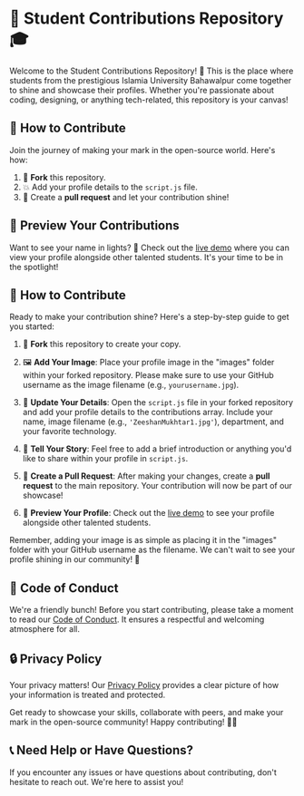 # 🚀 Student Contributions Repository 🎓

Welcome to the Student Contributions Repository! 🌟 This is the place where students from the prestigious Islamia University Bahawalpur come together to shine and showcase their profiles. Whether you're passionate about coding, designing, or anything tech-related, this repository is your canvas!

## 🎉 How to Contribute

Join the journey of making your mark in the open-source world. Here's how:

1. 🍴 **Fork** this repository.
2. 💥 Add your profile details to the `script.js` file.
3. 🚀 Create a **pull request** and let your contribution shine!

## 👀 Preview Your Contributions

Want to see your name in lights? 🔦 Check out the [live demo](#) where you can view your profile alongside other talented students. It's your time to be in the spotlight!

## 🎉 How to Contribute

Ready to make your contribution shine? Here's a step-by-step guide to get you started:

1. 🍴 **Fork** this repository to create your copy.

2. 🖼️ **Add Your Image**: Place your profile image in the "images" folder within your forked repository. Please make sure to use your GitHub username as the image filename (e.g., `yourusername.jpg`).

3. 📄 **Update Your Details**: Open the `script.js` file in your forked repository and add your profile details to the contributions array. Include your name, image filename (e.g., `'ZeeshanMukhtar1.jpg'`), department, and your favorite technology.

4. 💬 **Tell Your Story**: Feel free to add a brief introduction or anything you'd like to share within your profile in `script.js`.

5. 🚀 **Create a Pull Request**: After making your changes, create a **pull request** to the main repository. Your contribution will now be part of our showcase!

6. 👀 **Preview Your Profile**: Check out the [live demo](#) to see your profile alongside other talented students.

Remember, adding your image is as simple as placing it in the "images" folder with your GitHub username as the filename. We can't wait to see your profile shining in our community! 🌟

## 🤝 Code of Conduct

We're a friendly bunch! Before you start contributing, please take a moment to read our [Code of Conduct](CODE_OF_CONDUCT.md). It ensures a respectful and welcoming atmosphere for all.

## 🔒 Privacy Policy

Your privacy matters! Our [Privacy Policy](PRIVACY_POLICY.md) provides a clear picture of how your information is treated and protected.

Get ready to showcase your skills, collaborate with peers, and make your mark in the open-source community! Happy contributing! 🌈✨

## 📞 Need Help or Have Questions?

If you encounter any issues or have questions about contributing, don't hesitate to reach out. We're here to assist you!
